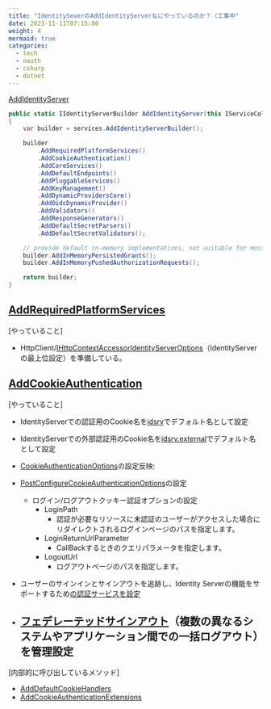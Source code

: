 ```yaml
---
title: "IdentitySeverのAddIdentityServerなにやっているのか？（工事中"
date: 2023-11-11T07:15:00
weight: 4
mermaid: true
categories:
  - tech
  - oauth
  - csharp
  - dotnet
---
```



[AddIdentityServer](https://github.dev/DuendeSoftware/IdentityServer/blob/4ac7e461091b549ab0a79eb037c68f59a94e74a9/src/IdentityServer/Configuration/DependencyInjection/IdentityServerServiceCollectionExtensions.cs#L35-L36)

```csharp
public static IIdentityServerBuilder AddIdentityServer(this IServiceCollection services)
{
    var builder = services.AddIdentityServerBuilder();

    builder
        .AddRequiredPlatformServices()
        .AddCookieAuthentication()
        .AddCoreServices()
        .AddDefaultEndpoints()
        .AddPluggableServices()
        .AddKeyManagement()
        .AddDynamicProvidersCore()
        .AddOidcDynamicProvider()
        .AddValidators()
        .AddResponseGenerators()
        .AddDefaultSecretParsers()
        .AddDefaultSecretValidators();

    // provide default in-memory implementations, not suitable for most production scenarios
    builder.AddInMemoryPersistedGrants();
    builder.AddInMemoryPushedAuthorizationRequests();

    return builder;
}
```

## [AddRequiredPlatformServices](https://github.dev/DuendeSoftware/IdentityServer/blob/4ac7e461091b549ab0a79eb037c68f59a94e74a9/src/IdentityServer/Configuration/DependencyInjection/BuilderExtensions/Core.cs#L50-L51)

[やっていること]

- HttpClient/[IHttpContextAccessor](/tech/article/dotnet-IHttpContextAccessor/)[IdentityServerOptions](https://docs.duendesoftware.com/identityserver/v6/reference/options/)（IdentityServerの最上位設定）を準備している。

## [AddCookieAuthentication](https://github.com/DuendeSoftware/IdentityServer/blob/4ac7e461091b549ab0a79eb037c68f59a94e74a9/src/IdentityServer/Configuration/DependencyInjection/BuilderExtensions/Core.cs#L68-L69)

[やっていること]

- IdentityServerでの認証用のCookie名を[idsrv](https://github.com/DuendeSoftware/IdentityServer/blob/4ac7e461091b549ab0a79eb037c68f59a94e74a9/src/IdentityServer/IdentityServerConstants.cs#L15-L16)でデフォルト名として設定
- IdentityServerでの外部認証用のCookie名を[idsrv.external](https://github.com/DuendeSoftware/IdentityServer/blob/4ac7e461091b549ab0a79eb037c68f59a94e74a9/src/IdentityServer/IdentityServerConstants.cs#L17-L18)でデフォルト名として設定
- [CookieAuthenticationOptions](/tech/article/dotnet-CookieAuthenticationOptions/)の設定反映:
- [PostConfigureCookieAuthenticationOptions](https://learn.microsoft.com/en-us/dotnet/api/microsoft.aspnetcore.authentication.cookies.postconfigurecookieauthenticationoptions?view=aspnetcore-7.0)の設定
  - ログイン/ログアウトクッキー認証オプションの設定
    - LoginPath
      - 認証が必要なリソースに未認証のユーザーがアクセスした場合にリダイレクトされるログインページのパスを指定します。
    - LoginReturnUrlParameter
      - CallBackするときのクエリパラメータを指定します。
    - LogoutUrl
      - ログアウトページのパスを指定します。
- ユーザーのサインインとサインアウトを追跡し、Identity Serverの機能をサポートするため[の認証サービスを設定](https://github.com/DuendeSoftware/IdentityServer/blob/4ac7e461091b549ab0a79eb037c68f59a94e74a9/src/IdentityServer/Configuration/DependencyInjection/BuilderExtensions/Core.cs#L98-L99)

- [フェデレーテッドサインアウト](https://github.com/DuendeSoftware/IdentityServer/blob/4ac7e461091b549ab0a79eb037c68f59a94e74a9/src/IdentityServer/Configuration/DependencyInjection/BuilderExtensions/Core.cs#L99-L100)（複数の異なるシステムやアプリケーション間での一括ログアウト）を管理設定
  -

[内部的に呼び出しているメソッド]

- [AddDefaultCookieHandlers](https://github.com/DuendeSoftware/IdentityServer/blob/4ac7e461091b549ab0a79eb037c68f59a94e74a9/src/IdentityServer/Configuration/DependencyInjection/BuilderExtensions/Core.cs#L80-L81)
- [AddCookieAuthenticationExtensions](https://github.com/DuendeSoftware/IdentityServer/blob/4ac7e461091b549ab0a79eb037c68f59a94e74a9/src/IdentityServer/Configuration/DependencyInjection/BuilderExtensions/Core.cs#L95-L96)
